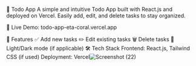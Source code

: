 📝 Todo App
A simple and intuitive Todo App built with React.js and deployed on Vercel. Easily add, edit, and delete tasks to stay organized.

🔗 Live Demo: todo-app-eta-coral.vercel.app

🚀 Features
✅ Add new tasks
✏️ Edit existing tasks
🗑️ Delete tasks
🌙 Light/Dark mode (if applicable)
🛠️ Tech Stack
Frontend: React.js, Tailwind CSS (if used)
Deployment: Vercel![Screenshot (22)](https://github.com/user-attachments/assets/a8c5ab77-6ae9-4e69-94e3-c6072c12888c)
